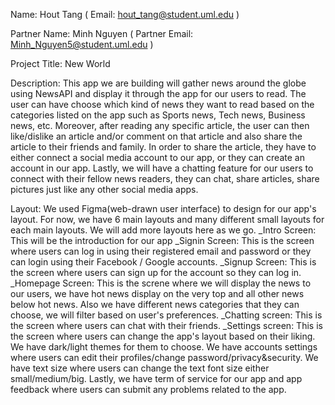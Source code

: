 Name: Hout Tang
( Email: hout_tang@student.uml.edu )

Partner Name: Minh Nguyen
( Partner Email: Minh_Nguyen5@student.uml.edu )

Project Title: New World

Description:
  This app we are building will gather news around the globe using NewsAPI and display it
through the app for our users to read. The user can have choose which kind of news they want to read
based on the categories listed on the app such as Sports news, Tech news, Business news, etc. Moreover,
after reading any specific article, the user can then like/dislike an article and/or comment on that
article and also share the article to their friends and family. In order to share the article, they
have to either connect a social media account to our app, or they can create an account in our app.
Lastly, we will have a chatting feature for our users to connect with their fellow news readers, they
can chat, share articles, share pictures just like any other social media apps.

Layout: We used Figma(web-drawn user interface) to design for our app's layout. 
For now, we have 6 main layouts and many different small layouts for each main layouts. We will add
more layouts here as we go.
_Intro Screen: This will be the introduction for our app 
_Signin Screen: This is the screen where users can log in using their registered email and password or
		they can login using their Facebook / Google accounts.
_Signup Screen: This is the screen where users can sign up for the account so they can log in.
_Homepage Screen: This is the screne where we will display the news to our users, we have hot news display
		  on the very top and all other news below hot news. Also we have different news categories
		  that they can choose, we will filter based on user's preferences.
_Chatting screen: This is the screen where users can chat with their friends.
_Settings screen: This is the screen where users can change the app's layout based on their liking. We 
		  have dark/light themes for them to choose. We have accounts settings where users can
		  edit their profiles/change password/privacy&security. We have text size where users
		  can change the text font size either small/medium/big. Lastly, we have term of service
		  for our app and app feedback where users can submit any problems related to the app.
